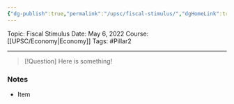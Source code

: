 ```yaml
---
{"dg-publish":true,"permalink":"/upsc/fiscal-stimulus/","dgHomeLink":true,"dgPassFrontmatter":false}
---
```


Topic: Fiscal Stimulus
Date: May 6, 2022
Course: [[UPSC/Economy|Economy]]
Tags: #Pillar2 

---

> [!Question]
> Here is something! 


### Notes
- Item



